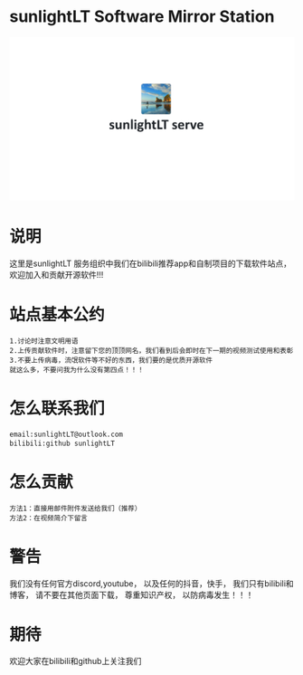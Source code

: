 # sunlightLT Software Mirror Station
![logo](https://github.com/Chat-and-fish-groups/sunlightLT-Software-Mirror-Station/blob/main/logo/%E5%B1%8F%E5%B9%95%E6%88%AA%E5%9B%BE%202025-02-03%20153734.png)
# 说明
这里是sunlightLT 服务组织中我们在bilibili推荐app和自制项目的下载软件站点，欢迎加入和贡献开源软件!!!
# 站点基本公约
```
1.讨论时注意文明用语
2.上传贡献软件时，注意留下您的顶顶网名，我们看到后会即时在下一期的视频测试使用和表彰
3.不要上传病毒，流氓软件等不好的东西，我们要的是优质开源软件
就这么多，不要问我为什么没有第四点！！！
```
# 怎么联系我们
```
email:sunlightLT@outlook.com
bilibili:github sunlightLT
```
# 怎么贡献
```
方法1：直接用邮件附件发送给我们（推荐）
方法2：在视频简介下留言
```
# 警告
我们没有任何官方discord,youtube，
以及任何的抖音，快手，
我们只有bilibili和博客，
请不要在其他页面下载，
尊重知识产权，
以防病毒发生！！！

# 期待
欢迎大家在bilibili和github上关注我们

